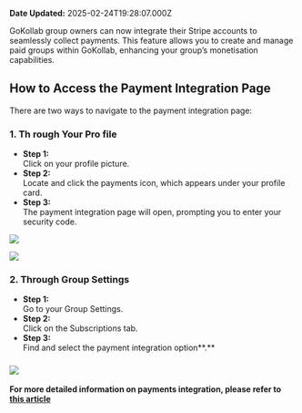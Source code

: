 **Date Updated:** 2025-02-24T19:28:07.000Z

GoKollab group owners can now integrate their Stripe accounts to seamlessly collect payments. This feature allows you to create and manage paid groups within GoKollab, enhancing your group’s monetisation capabilities.

  
## How to Access the Payment Integration Page

There are two ways to navigate to the payment integration page:

### **1\. Th** **rough Your Pro** **file**

* **Step 1:**  
Click on your profile picture.
* **Step 2:**  
Locate and click the payments icon, which appears under your profile card.
* **Step 3:**  
The payment integration page will open, prompting you to enter your security code.

  
![](https://s3.amazonaws.com/cdn.freshdesk.com/data/helpdesk/attachments/production/155042132317/original/2m8SF4JFefooUcByfP3gx7BdTrD04mTD7w.png?1740404315)

  
![](https://s3.amazonaws.com/cdn.freshdesk.com/data/helpdesk/attachments/production/155042132346/original/qzcg4T1sxhJdN1jdmAqcoqtsF8Y46gDf9g.png?1740404325)

### **2\. Through Group Settings**

* **Step 1:**  
Go to your Group Settings.
* **Step 2:**  
Click on the Subscriptions tab.
* **Step 3:**  
Find and select the payment integration option**.**

### **![](https://s3.amazonaws.com/cdn.freshdesk.com/data/helpdesk/attachments/production/155042132579/original/lpv6aO-QZ8eiNtICftgpvVUHbnXHJGZinA.png?1740404509)**

**For more detailed information on payments integration, please refer to [this article](https://help.gohighlevel.com/support/solutions/articles/48000981400-integration-stripe-in-subaccount)**

  